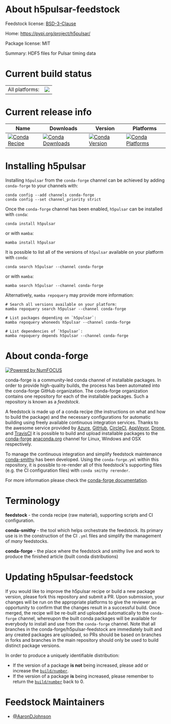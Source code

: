 About h5pulsar-feedstock
========================

Feedstock license: [BSD-3-Clause](https://github.com/conda-forge/h5pulsar-feedstock/blob/main/LICENSE.txt)

Home: https://pypi.org/project/h5pulsar/

Package license: MIT

Summary: HDF5 files for Pulsar timing data

Current build status
====================


<table><tr><td>All platforms:</td>
    <td>
      <a href="https://dev.azure.com/conda-forge/feedstock-builds/_build/latest?definitionId=19745&branchName=main">
        <img src="https://dev.azure.com/conda-forge/feedstock-builds/_apis/build/status/h5pulsar-feedstock?branchName=main">
      </a>
    </td>
  </tr>
</table>

Current release info
====================

| Name | Downloads | Version | Platforms |
| --- | --- | --- | --- |
| [![Conda Recipe](https://img.shields.io/badge/recipe-h5pulsar-green.svg)](https://anaconda.org/conda-forge/h5pulsar) | [![Conda Downloads](https://img.shields.io/conda/dn/conda-forge/h5pulsar.svg)](https://anaconda.org/conda-forge/h5pulsar) | [![Conda Version](https://img.shields.io/conda/vn/conda-forge/h5pulsar.svg)](https://anaconda.org/conda-forge/h5pulsar) | [![Conda Platforms](https://img.shields.io/conda/pn/conda-forge/h5pulsar.svg)](https://anaconda.org/conda-forge/h5pulsar) |

Installing h5pulsar
===================

Installing `h5pulsar` from the `conda-forge` channel can be achieved by adding `conda-forge` to your channels with:

```
conda config --add channels conda-forge
conda config --set channel_priority strict
```

Once the `conda-forge` channel has been enabled, `h5pulsar` can be installed with `conda`:

```
conda install h5pulsar
```

or with `mamba`:

```
mamba install h5pulsar
```

It is possible to list all of the versions of `h5pulsar` available on your platform with `conda`:

```
conda search h5pulsar --channel conda-forge
```

or with `mamba`:

```
mamba search h5pulsar --channel conda-forge
```

Alternatively, `mamba repoquery` may provide more information:

```
# Search all versions available on your platform:
mamba repoquery search h5pulsar --channel conda-forge

# List packages depending on `h5pulsar`:
mamba repoquery whoneeds h5pulsar --channel conda-forge

# List dependencies of `h5pulsar`:
mamba repoquery depends h5pulsar --channel conda-forge
```


About conda-forge
=================

[![Powered by
NumFOCUS](https://img.shields.io/badge/powered%20by-NumFOCUS-orange.svg?style=flat&colorA=E1523D&colorB=007D8A)](https://numfocus.org)

conda-forge is a community-led conda channel of installable packages.
In order to provide high-quality builds, the process has been automated into the
conda-forge GitHub organization. The conda-forge organization contains one repository
for each of the installable packages. Such a repository is known as a *feedstock*.

A feedstock is made up of a conda recipe (the instructions on what and how to build
the package) and the necessary configurations for automatic building using freely
available continuous integration services. Thanks to the awesome service provided by
[Azure](https://azure.microsoft.com/en-us/services/devops/), [GitHub](https://github.com/),
[CircleCI](https://circleci.com/), [AppVeyor](https://www.appveyor.com/),
[Drone](https://cloud.drone.io/welcome), and [TravisCI](https://travis-ci.com/)
it is possible to build and upload installable packages to the
[conda-forge](https://anaconda.org/conda-forge) [anaconda.org](https://anaconda.org/)
channel for Linux, Windows and OSX respectively.

To manage the continuous integration and simplify feedstock maintenance
[conda-smithy](https://github.com/conda-forge/conda-smithy) has been developed.
Using the ``conda-forge.yml`` within this repository, it is possible to re-render all of
this feedstock's supporting files (e.g. the CI configuration files) with ``conda smithy rerender``.

For more information please check the [conda-forge documentation](https://conda-forge.org/docs/).

Terminology
===========

**feedstock** - the conda recipe (raw material), supporting scripts and CI configuration.

**conda-smithy** - the tool which helps orchestrate the feedstock.
                   Its primary use is in the construction of the CI ``.yml`` files
                   and simplify the management of *many* feedstocks.

**conda-forge** - the place where the feedstock and smithy live and work to
                  produce the finished article (built conda distributions)


Updating h5pulsar-feedstock
===========================

If you would like to improve the h5pulsar recipe or build a new
package version, please fork this repository and submit a PR. Upon submission,
your changes will be run on the appropriate platforms to give the reviewer an
opportunity to confirm that the changes result in a successful build. Once
merged, the recipe will be re-built and uploaded automatically to the
`conda-forge` channel, whereupon the built conda packages will be available for
everybody to install and use from the `conda-forge` channel.
Note that all branches in the conda-forge/h5pulsar-feedstock are
immediately built and any created packages are uploaded, so PRs should be based
on branches in forks and branches in the main repository should only be used to
build distinct package versions.

In order to produce a uniquely identifiable distribution:
 * If the version of a package **is not** being increased, please add or increase
   the [``build/number``](https://docs.conda.io/projects/conda-build/en/latest/resources/define-metadata.html#build-number-and-string).
 * If the version of a package **is** being increased, please remember to return
   the [``build/number``](https://docs.conda.io/projects/conda-build/en/latest/resources/define-metadata.html#build-number-and-string)
   back to 0.

Feedstock Maintainers
=====================

* [@AaronDJohnson](https://github.com/AaronDJohnson/)

